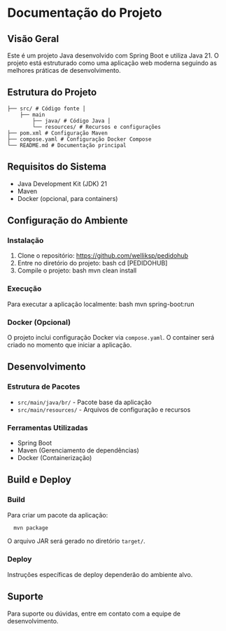 # Documentação do Projeto

## Visão Geral
Este é um projeto Java desenvolvido com Spring Boot e utiliza Java 21. O projeto está estruturado como uma aplicação web moderna seguindo as melhores práticas de desenvolvimento.

## Estrutura do Projeto
```
├── src/ # Código fonte │
    ├── main
        ├── java/ # Código Java │
        └── resources/ # Recursos e configurações 
├── pom.xml # Configuração Maven 
├── compose.yaml # Configuração Docker Compose 
└── README.md # Documentação principal

```

## Requisitos do Sistema
- Java Development Kit (JDK) 21
- Maven
- Docker (opcional, para containers)

## Configuração do Ambiente

### Instalação
1. Clone o repositório: https://github.com/welliksp/pedidohub
2. Entre no diretório do projeto:
   bash cd  [PEDIDOHUB]
3. Compile o projeto:
   bash mvn clean install

### Execução
Para executar a aplicação localmente:
bash mvn spring-boot:run

### Docker (Opcional)
O projeto inclui configuração Docker via `compose.yaml`. O container será criado no momento que iniciar a aplicação.

## Desenvolvimento

### Estrutura de Pacotes
- `src/main/java/br/` - Pacote base da aplicação
- `src/main/resources/` - Arquivos de configuração e recursos

### Ferramentas Utilizadas
- Spring Boot
- Maven (Gerenciamento de dependências)
- Docker (Containerização)

## Build e Deploy

### Build
Para criar um pacote da aplicação:
```bash
  mvn package
```

O arquivo JAR será gerado no diretório `target/`.
### Deploy
Instruções específicas de deploy dependerão do ambiente alvo.
## Suporte
Para suporte ou dúvidas, entre em contato com a equipe de desenvolvimento.
